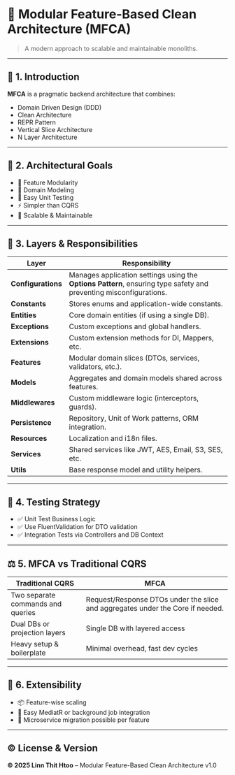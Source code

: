 # 🧱 Modular Feature-Based Clean Architecture (MFCA)

> A modern approach to scalable and maintainable monoliths.

---

## 📘 1. Introduction

**MFCA** is a pragmatic backend architecture that combines:

- Domain Driven Design (DDD)
- Clean Architecture
- REPR Pattern
- Vertical Slice Architecture
- N Layer Architecture

---

## 🎯 2. Architectural Goals

- 🧩 Feature Modularity  
- 🧠 Domain Modeling  
- 🧪 Easy Unit Testing  
- ⚡ Simpler than CQRS  
- 🚀 Scalable & Maintainable  

---

## 🧱 3. Layers & Responsibilities

| Layer           | Responsibility |
|------------------|---------------|
| **Configurations** | Manages application settings using the **Options Pattern**, ensuring type safety and preventing misconfigurations. |
| **Constants**      | Stores enums and application-wide constants. |
| **Entities**       | Core domain entities (if using a single DB). |
| **Exceptions**     | Custom exceptions and global handlers. |
| **Extensions**     | Custom extension methods for DI, Mappers, etc. |
| **Features**       | Modular domain slices (DTOs, services, validators, etc.). |
| **Models**         | Aggregates and domain models shared across features. |
| **Middlewares**    | Custom middleware logic (interceptors, guards). |
| **Persistence**    | Repository, Unit of Work patterns, ORM integration. |
| **Resources**      | Localization and i18n files. |
| **Services**       | Shared services like JWT, AES, Email, S3, SES, etc. |
| **Utils**          | Base response model and utility helpers. |

---

## 🧪 4. Testing Strategy

- ✅ Unit Test Business Logic  
- ✅ Use FluentValidation for DTO validation  
- ✅ Integration Tests via Controllers and DB Context  

---

## ⚖️ 5. MFCA vs Traditional CQRS

| Traditional CQRS                    | MFCA                                |
|------------------------------------|--------------------------------------|
| Two separate commands and queries  | Request/Response DTOs under the slice and aggregates under the Core if needed. |
| Dual DBs or projection layers      | Single DB with layered access        |
| Heavy setup & boilerplate          | Minimal overhead, fast dev cycles    |

---

## 🔌 6. Extensibility

- 📦 Feature-wise scaling  
- 🧩 Easy MediatR or background job integration  
- 🚚 Microservice migration possible per feature  

---

## ©️ License & Version

**© 2025 Linn Thit Htoo** – Modular Feature-Based Clean Architecture v1.0
